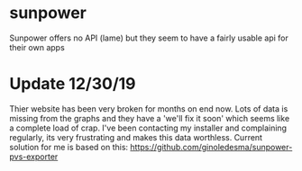 # sunpower
Sunpower offers no API (lame) but they seem to have a fairly usable api for their own apps

# Update 12/30/19
Thier website has been very broken for months on end now.  Lots of data is missing from the graphs and they have a 'we'll fix it soon' which seems like a complete load of crap.  I've been contacting my installer and complaining regularly, its very frustrating and makes this data worthless.  Current solution for me is based on this: https://github.com/ginoledesma/sunpower-pvs-exporter
